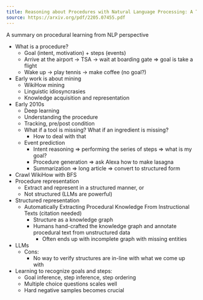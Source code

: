 ```yaml
---
title: Reasoning about Procedures with Natural Language Processing: A Tutorial
source: https://arxiv.org/pdf/2205.07455.pdf
---
```


A summary on procedural learning from NLP perspective

- What is a procedure?
	- Goal (intent, motivation) + steps (events)
	- Arrive at the airport -> TSA -> wait at boarding gate => goal is take a flight
	- Wake up -> play tennis -> make coffee (no goal?)
- Early work is about mining
	- WikiHow mining
	- Linguistic idiosyncrasies
	- Knowledge acquisition and representation
- Early 2010s
	- Deep learning
	- Understanding the procedure
	- Tracking, pre/post condition
	- What if a tool is missing? What if an ingredient is missing?
		- How to deal with that
	- Event prediction
		- Intent reasoning => performing the series of steps => what is my goal?
		- Procedure generation => ask Alexa how to make lasagna
		- Summarization => long article => convert to structured form
- Crawl WikiHow with BFS
- Procedure representation
	- Extract and represent in a structured manner, or
	- Not structured (LLMs are powerful)
- Structured representation
	- Automatically Extracting Procedural Knowledge From Instructional Texts (citation needed)
		- Structure as a knowledge graph
		- Humans hand-crafted the knowledge graph and annotate procedural text from unstructured data
			- Often ends up with incomplete graph with missing entities
- LLMs
	- Cons:
		- No way to verify structures are in-line with what we come up with
- Learning to recognize goals and steps:
	- Goal inference, step inference, step ordering
	- Multiple choice questions scales well
	- Hard negative samples becomes crucial
